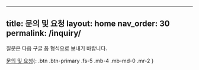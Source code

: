 
---
title: 문의 및 요청
layout: home
nav_order: 30
permalink: /inquiry/
---

질문은 다음 구글 폼 형식으로 보내기 바랍니다.

[문의 및 요청](https://forms.gle/ryVpiai9ciacx9Yy8){: .btn .btn-primary .fs-5 .mb-4 .mb-md-0 .mr-2 }
